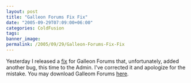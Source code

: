 ```yaml
---
layout: post
title: "Galleon Forums Fix Fix"
date: "2005-09-29T07:09:00+06:00"
categories: ColdFusion 
tags: 
banner_image: 
permalink: /2005/09/29/Galleon-Forums-Fix-Fix
---
```


Yesterday I released a <a href="http://ray.camdenfamily.com/index.cfm/2005/9/28/Galleon-Forums-Updated">fix</a> for Galleon Forums that, unfortunately, added another bug, this time to the Admin. I've corrected it and apologize for the mistake. You may download Galleom Forums <a href="http://ray.camdenfamily.com/downloads/forums.zip">here</a>.